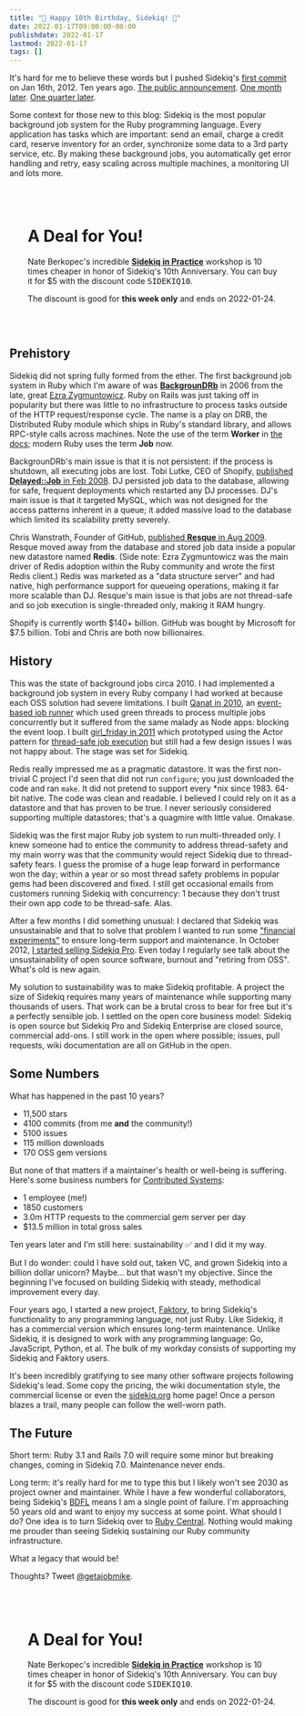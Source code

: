 ```yaml
---
title: "🎉 Happy 10th Birthday, Sidekiq! 🎂"
date: 2022-01-17T09:00:00-08:00
publishdate: 2022-01-17
lastmod: 2022-01-17
tags: []
---
```


It's hard for me to believe these words but I pushed Sidekiq's [first commit](https://github.com/mperham/sidekiq/commit/26d9a92a6b355f131720b983888e8858e40aaa6e) on Jan 16th, 2012. Ten years ago. [The public announcement](https://www.mikeperham.com/2012/02/07/sidekiq-simple-efficient-messaging-for-rails/). [One month later](https://www.mikeperham.com/2012/03/02/the-state-of-sidekiq-one-month-later/). [One quarter later](https://www.mikeperham.com/2012/05/01/one-quarter-of-sidekiq/).

Some context for those new to this blog: Sidekiq is the most popular background job system for the Ruby programming language.
Every application has tasks which are important: send an email, charge a credit card, reserve inventory for an order, synchronize some data to a 3rd party service, etc.
By making these background jobs, you automatically get error handling and retry, easy scaling across multiple machines, a monitoring UI and lots more.

<div class="jumbotron" style="padding: 2rem">
  <h1>A Deal for You!</h1>
  <p class="lead">Nate Berkopec's incredible <a href="https://nateberk.gumroad.com/l/sidekiqinpractice"><b>Sidekiq in Practice</b></a> workshop is 10 times cheaper in honor of Sidekiq's 10th Anniversary. You can buy it for $5 with the discount code <tt>SIDEKIQ10</tt>.
  <p>The discount is good for <b>this week only</b> and ends on 2022-01-24.</p>
</div>

## Prehistory

Sidekiq did not spring fully formed from the ether.
The first background job system in Ruby which I'm aware of was **[BackgrounDRb](https://www.infoq.com/articles/BackgrounDRb/)** in 2006 from the late, great [Ezra Zygmuntowicz](https://youtu.be/xG1S9ZPCy2Q).
Ruby on Rails was just taking off in popularity but there was little to no infrastructure to process tasks outside of the HTTP request/response cycle.
The name is a play on DRB, the Distributed Ruby module which ships in Ruby's standard library, and allows RPC-style calls across machines.
Note the use of the term **Worker** in [the docs](http://blog.gnufied.org); modern Ruby uses the term **Job** now.

BackgrounDRb's main issue is that it is not persistent: if the process is shutdown, all executing jobs are lost.
Tobi Lutke, CEO of Shopify, [published **Delayed::Job** in Feb 2008](https://github.com/tobi/delayed_job/commit/75b49dc1c281ffa934a4eb2c7e840291e8b4a5ff).
DJ persisted job data to the database, allowing for safe, frequent deployments which restarted any DJ processes.
DJ's main issue is that it targeted MySQL, which was not designed for the access patterns inherent in a queue; it added massive load to the database which limited its scalability pretty severely.

Chris Wanstrath, Founder of GitHub, [published **Resque** in Aug 2009](https://github.com/resque/resque/commit/b1e00511b8ee9d9b2bcec41d7ccf306757049e66).
Resque moved away from the database and stored job data inside a popular new datastore named **Redis**.
(Side note: Ezra Zygmuntowicz was the main driver of Redis adoption within the Ruby community and wrote the first Redis client.)
Redis was marketed as a "data structure server" and had native, high performance support for queueing operations, making it far more scalable than DJ.
Resque's main issue is that jobs are not thread-safe and so job execution is single-threaded only, making it RAM hungry.

Shopify is currently worth $140+ billion.
GitHub was bought by Microsoft for $7.5 billion.
Tobi and Chris are both now billionaires.

## History

This was the state of background jobs circa 2010.
I had implemented a background job system in every Ruby company I had worked at because each OSS solution had severe limitations.
I built [Qanat in 2010](https://github.com/mperham/qanat), an [event-based job runner](https://www.mikeperham.com/2010/01/27/scalable-ruby-processing-with-eventmachine/) which used green threads to process multiple jobs concurrently but it suffered from the same malady as Node apps: blocking the event loop.
I built [girl_friday in 2011](https://github.com/mperham/girl_friday/wiki) which prototyped using the Actor pattern for [thread-safe job execution](https://www.mikeperham.com/2011/05/19/threads-fibers-events-and-actors/) but still had a few design issues I was not happy about.
The stage was set for Sidekiq.

Redis really impressed me as a pragmatic datastore.
It was the first non-trivial C project I'd seen that did not run `configure`;
you just downloaded the code and ran `make`.
It did not pretend to support every *nix since 1983.
64-bit native.
The code was clean and readable.
I believed I could rely on it as a datastore and that has proven to be true.
I never seriously considered supporting multiple datastores; that's a quagmire with little value.
Omakase.

Sidekiq was the first major Ruby job system to run multi-threaded only.
I knew someone had to entice the community to address thread-safety and my main worry was that the community would reject Sidekiq due to thread-safety fears.
I guess the promise of a huge leap forward in performance won the day;
within a year or so most thread safety problems in popular gems had been discovered and fixed.
I still get occasional emails from customers running Sidekiq with concurrency: 1 because they don't trust their own app code to be thread-safe.
Alas.

After a few months I did something unusual: I declared that Sidekiq was unsustainable and that to solve that problem I wanted to run some ["financial experiments"](https://www.mikeperham.com/2012/08/26/the-sidekiq-experiment-part-i/) to ensure long-term support and maintenance.
In October 2012, [I started selling Sidekiq Pro](https://www.mikeperham.com/2012/10/01/say-hello-to-sidekiq-pro/).
Even today I regularly see talk about the unsustainability of open source software, burnout and "retiring from OSS".
What's old is new again.

My solution to sustainability was to make Sidekiq profitable.
A project the size of Sidekiq requires many years of maintenance while supporting many thousands of users.
That work can be a brutal cross to bear for free but it's a perfectly sensible job.
I settled on the open core business model: Sidekiq is open source but Sidekiq Pro and Sidekiq Enterprise are closed source, commercial add-ons.
I still work in the open where possible;
issues, pull requests, wiki documentation are all on GitHub in the open.

## Some Numbers

What has happened in the past 10 years?

* 11,500 stars
* 4100 commits (from me **and** the community!)
* 5100 issues
* 115 million downloads
* 170 OSS gem versions

But none of that matters if a maintainer's health or well-being is suffering. Here's some business numbers for [Contributed Systems](https://contribsys.com):

* 1 employee (me!)
* 1850 customers
* 3.0m HTTP requests to the commercial gem server per day
* $13.5 million in total gross sales

Ten years later and I'm still here: sustainability ✅ and I did it my way.

But I do wonder: could I have sold out, taken VC, and grown Sidekiq into a billion dollar unicorn?
Maybe... but that wasn't my objective.
Since the beginning I've focused on building Sidekiq with steady, methodical improvement every day.

Four years ago, I started a new project, [Faktory](https://github.com/contribsys/faktory/wiki), to bring Sidekiq's functionality to any programming language, not just Ruby.
Like Sidekiq, it has a commercial version which ensures long-term maintenance.
Unlike Sidekiq, it is designed to work with any programming language: Go, JavaScript, Python, et al.
The bulk of my workday consists of supporting my Sidekiq and Faktory users.

It's been incredibly gratifying to see many other software projects following Sidekiq's lead.
Some copy the pricing, the wiki documentation style, the commercial license or even the [sidekiq.org](https://sidekiq.org) home page!
Once a person blazes a trail, many people can follow the well-worn path.

## The Future

Short term: Ruby 3.1 and Rails 7.0 will require some minor but breaking changes, coming in Sidekiq
7.0. Maintenance never ends.

Long term: it's really hard for me to type this but I likely won't see 2030 as project owner and maintainer.
While I have a few wonderful collaborators, being Sidekiq's [BDFL](https://en.wikipedia.org/wiki/Benevolent_dictator_for_life) means I am a single point of failure.
I'm approaching 50 years old and want to enjoy my success at some point.
What should I do?
One idea is to turn Sidekiq over to [Ruby Central](https://rubycentral.org).
Nothing would making me prouder than seeing Sidekiq sustaining our Ruby community infrastructure.

What a legacy that would be!

Thoughts? Tweet [@getajobmike](https://twitter.com/getajobmike).

<div class="jumbotron" style="padding: 2rem">
  <h1>A Deal for You!</h1>
  <p class="lead">Nate Berkopec's incredible <a href="https://nateberk.gumroad.com/l/sidekiqinpractice"><b>Sidekiq in Practice</b></a> workshop is 10 times cheaper in honor of Sidekiq's 10th Anniversary. You can buy it for $5 with the discount code <tt>SIDEKIQ10</tt>.
  <p>The discount is good for <b>this week only</b> and ends on 2022-01-24.</p>
</div>

